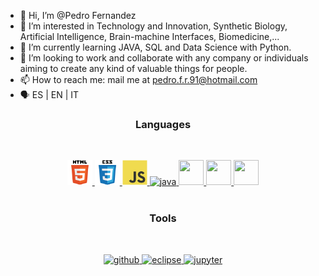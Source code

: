 - 👋 Hi, I’m @Pedro Fernandez
- 👀 I’m interested in Technology and Innovation, Synthetic Biology, Artificial Intelligence, Brain-machine Interfaces, Biomedicine,...
- 🌱 I’m currently learning JAVA, SQL and Data Science with Python.
- 💞️ I’m looking to work and collaborate with any company or individuals aiming to create any kind of valuable things for people.
- 📫 How to reach me: mail me at pedro.f.r.91@hotmail.com
- 🗣 ES | EN | IT

<h3 align="center"> Languages</h3>

</p>
<br />

<p align="center">
<a href="https://www.w3.org/html/" target="_blank"> <img src="https://raw.githubusercontent.com/devicons/devicon/master/icons/html5/html5-original-wordmark.svg" alt="html5" width="40" height="40"/> </a>
<a href="https://www.w3schools.com/css/" target="_blank"> <img src="https://raw.githubusercontent.com/devicons/devicon/master/icons/css3/css3-original-wordmark.svg" alt="css3" width="40" height="40"/> </a>
<a href="https://developer.mozilla.org/en-US/docs/Web/JavaScript" target="_blank"> <img src="https://raw.githubusercontent.com/devicons/devicon/master/icons/javascript/javascript-original.svg" alt="javascript" width="40" height="40"/> </a>
<a href="https://www.java.com/es/" target="_blank"> <img src="https://icons.iconarchive.com/icons/alecive/flatwoken/256/Apps-Java-icon.png" alt="java" width="40" height="40"/> </a>
<a href="https://www.python.org/" target="_blank"> <img src="https://upload.wikimedia.org/wikipedia/commons/thumb/c/c3/Python-logo-notext.svg/100px-Python-logo-notext.svg.png" width="40" height="40"/> </a>
<a href="https://www.r-project.org/" target="_blank"> <img src="https://www.r-project.org/Rlogo.png" width="40" height="40"/> </a>
<a href="https://www.rust-lang.org/" target="_blank"> <img src="https://www.rust-lang.org/static/images/rust-logo-blk.svg" width="40" height="40"/> </a>
<br />
  <br />
  <h3 align="center"> Tools</h3>
</p>
<br />
<p align="center">
<a href="https://github.com/" target="_blank"> <img src="https://pngimg.com/uploads/github/github_PNG80.png" alt="github" width="40" height="40"/> </a>
<a href="https://www.eclipse.org/" target="_blank"> <img src="https://icons.iconarchive.com/icons/dakirby309/simply-styled/256/Eclipse-icon.png" alt="eclipse" width="40" height="40"/> </a>
<a href="" target="_blank"> <img src="https://upload.wikimedia.org/wikipedia/commons/thumb/3/38/Jupyter_logo.svg/245px-Jupyter_logo.svg.png" alt="jupyter" width="40" height="40"/> </a>

<br />

<!---
PedroLander/PedroLander is a ✨ special ✨ repository because its `README.md` (this file) appears on your GitHub profile.
You can click the Preview link to take a look at your changes.
--->
